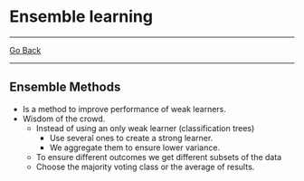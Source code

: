 # Ensemble learning
---
[Go Back](UNIOVI/3S2_IntSys/README.md)

---
## Ensemble Methods
- Is a method to improve performance of weak learners.
- Wisdom of the crowd.
	- Instead of using an only weak learner (classification trees)
		- Use several ones to create a strong learner.
		- We aggregate them to ensure lower variance.
	- To ensure different outcomes we get different subsets of the data
	- Choose the majority voting class or the average of results.
